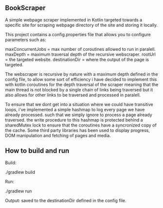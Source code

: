 ## BookScraper

A simple webpage scraper implemented in Kotlin targeted towards a specific site for scraping webpage directory of the site
and storing it locally.

This project contains a config.properties file that allows you to configure parameters such as:

maxConcurrentJobs = max number of coroutines allowed to run in paralell.
maxDepth = maximum traversal depth of the recursive webscraper.
rootUrl = the targeted website.
destinationDir = where the output of the page is targeted.

The webscraper is recursive by nature with a maximum depth defined in the config file, 
to allow some sort of efficiency i have decided to implement this with kotlin coroutines for the depth traversal
of the scraper meaning that the main thread is not blocked by a single chain of links being traversed but it 
also allows for other links to be traversed and processed in paralell.

To ensure that we dont get into a situation where we could have transitive loops, i've implemented a simple hashmap
to log every page we have already processed. such that we simply ignore to process a page already traversed.
the write procedure to this hashmap is protected behind a sharedMutex lock to ensure that the coroutines have a syncronized
copy of the cache. Some third party libraries has been used to display progress, DOM manipulation and fetching of pages and media.

## How to build and run

Build:

./gradlew build

Run:

./gradlew run

Output: saved to the destinationDir defined in the config file.
